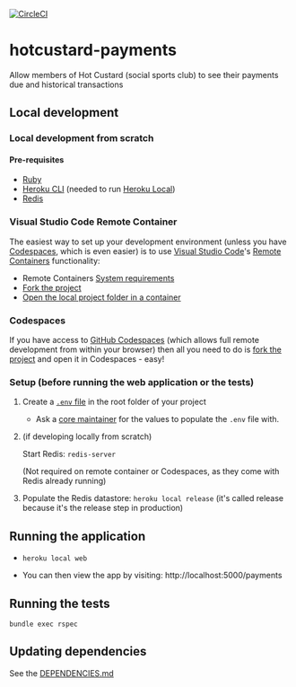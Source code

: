 [![CircleCI](https://circleci.com/gh/johnboyes/hotcustard-payments.svg?style=shield)](https://circleci.com/gh/johnboyes/hotcustard-payments)

# hotcustard-payments

Allow members of Hot Custard (social sports club) to see their payments due and historical transactions


## Local development

### Local development from scratch

#### Pre-requisites

- [Ruby](https://www.ruby-lang.org/en/)
- [Heroku CLI](https://devcenter.heroku.com/articles/heroku-cli) (needed to run [Heroku Local](https://devcenter.heroku.com/articles/heroku-local))
- [Redis](https://redis.io/)

### Visual Studio Code Remote Container

The easiest way to set up your development environment (unless you have [Codespaces](#codespaces), which is even easier) is to use [Visual Studio Code](https://code.visualstudio.com/)'s [Remote Containers](https://code.visualstudio.com/docs/remote/containers) functionality:
  - Remote Containers [System requirements](https://code.visualstudio.com/docs/remote/containers#_system-requirements)
  - [Fork the project](https://docs.github.com/en/github/collaborating-with-issues-and-pull-requests/working-with-forks) 
  - [Open the local project folder in a container](https://code.visualstudio.com/docs/remote/containers#_quick-start-open-an-existing-folder-in-a-container)

### Codespaces

If you have access to [GitHub Codespaces](https://github.com/features/codespaces/) (which allows full remote
development from within your browser) then all you need to do is [fork the project](https://docs.github.com/en/github/collaborating-with-issues-and-pull-requests/working-with-forks) and open it in Codespaces - easy!

### Setup (before running the web application or the tests)

1. Create a [`.env` file](https://devcenter.heroku.com/articles/heroku-local#set-up-your-local-environment-variables) in the root folder of your project
    - Ask a [core maintainer](.github/CODEOWNERS) for the values to populate the `.env` file with.

2. (if developing locally from scratch)

   Start Redis: `redis-server`

   (Not required on remote container or Codespaces, as they come with Redis already running)

3. Populate the Redis datastore: `heroku local release` (it's called release because it's the release step in production)


## Running the application

- `heroku local web`

- You can then view the app by visiting: http://localhost:5000/payments


## Running the tests

`bundle exec rspec`


## Updating dependencies

See the [DEPENDENCIES.md](.github/DEPENDENCIES.md)
